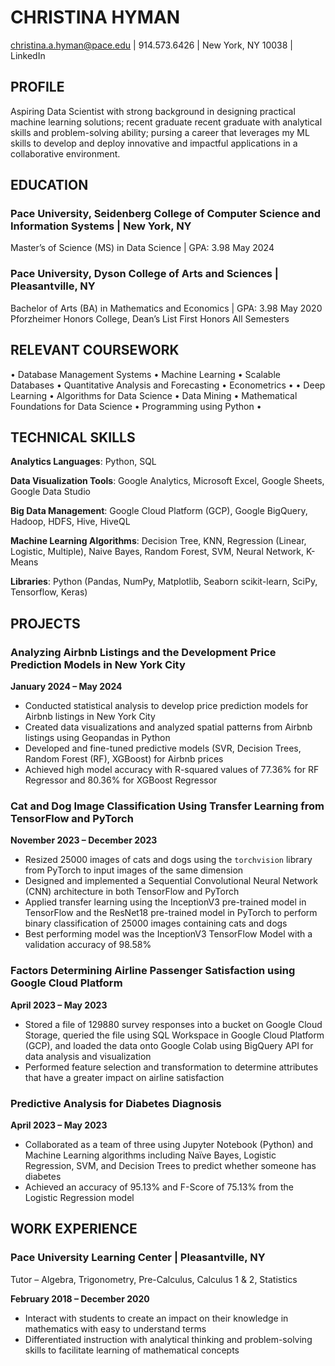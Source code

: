 # CHRISTINA HYMAN
christina.a.hyman@pace.edu | 914.573.6426 | New York, NY 10038 | LinkedIn 

## PROFILE
Aspiring Data Scientist with strong background in designing practical machine learning solutions; recent graduate recent graduate with analytical skills and problem-solving ability; pursing a career that leverages my ML skills to develop and deploy innovative and impactful applications in a collaborative environment.

## EDUCATION
### Pace University, Seidenberg College of Computer Science and Information Systems | New York, NY
Master’s of Science (MS) in Data Science | GPA: 3.98	May 2024

### Pace University, Dyson College of Arts and Sciences	| Pleasantville, NY
Bachelor of Arts (BA) in Mathematics and Economics | GPA: 3.98	May 2020
Pforzheimer Honors College, Dean’s List First Honors All Semesters

## RELEVANT COURSEWORK
• Database Management Systems • Machine Learning • Scalable Databases • Quantitative Analysis and Forecasting • Econometrics •
• Deep Learning • Algorithms for Data Science • Data Mining • Mathematical Foundations for Data Science • Programming using Python •

## TECHNICAL SKILLS
**Analytics Languages**: Python, SQL 

**Data Visualization Tools**: Google Analytics, Microsoft Excel, Google Sheets, Google Data Studio

**Big Data Management**: Google Cloud Platform (GCP), Google BigQuery, Hadoop, HDFS, Hive, HiveQL

**Machine Learning Algorithms**: Decision Tree, KNN, Regression (Linear, Logistic, Multiple), Naive Bayes, Random Forest, SVM, Neural Network, K-Means

**Libraries**: Python (Pandas, NumPy, Matplotlib, Seaborn scikit-learn, SciPy, Tensorflow, Keras)

## PROJECTS
### Analyzing Airbnb Listings and the Development Price Prediction Models in New York City	

**January 2024 – May 2024**
* Conducted statistical analysis to develop price prediction models for Airbnb listings in New York City
*	Created data visualizations and analyzed spatial patterns from Airbnb listings using Geopandas in Python
*	Developed and fine-tuned predictive models (SVR, Decision Trees, Random Forest (RF), XGBoost) for Airbnb prices
*	Achieved high model accuracy with R-squared values of 77.36% for RF Regressor and 80.36% for XGBoost Regressor

### Cat and Dog Image Classification Using Transfer Learning from TensorFlow and PyTorch	

**November 2023 – December 2023**
*	Resized 25000 images of cats and dogs using the `torchvision` library from PyTorch to input images of the same dimension 
*	Designed and implemented a Sequential Convolutional Neural Network (CNN) architecture in both TensorFlow and PyTorch 
*	Applied transfer learning using the InceptionV3 pre-trained model in TensorFlow and the ResNet18 pre-trained model in PyTorch to perform binary classification of 25000 images containing cats and dogs
*	Best performing model was the InceptionV3 TensorFlow Model with a validation accuracy of 98.58%

### Factors Determining Airline Passenger Satisfaction using Google Cloud Platform	

**April 2023 – May 2023**
* Stored a file of 129880 survey responses into a bucket on Google Cloud Storage, queried the file using SQL Workspace in Google Cloud Platform (GCP), and loaded the data onto Google Colab using BigQuery API for data analysis and visualization
* Performed feature selection and transformation to determine attributes that have a greater impact on airline satisfaction

### Predictive Analysis for Diabetes Diagnosis

**April 2023 – May 2023**
* Collaborated as a team of three using Jupyter Notebook (Python) and Machine Learning algorithms including Naïve Bayes, Logistic Regression, SVM, and Decision Trees to predict whether someone has diabetes
* Achieved an accuracy of 95.13% and F-Score of 75.13% from the Logistic Regression model


## WORK EXPERIENCE
### Pace University Learning Center	| Pleasantville, NY

Tutor – Algebra, Trigonometry, Pre-Calculus, Calculus 1 & 2, Statistics

**February 2018 – December 2020**
* Interact with students to create an impact on their knowledge in mathematics with easy to understand terms
* Differentiated instruction with analytical thinking and problem-solving skills to facilitate learning of mathematical concepts
